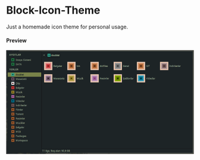 # Block-Icon-Theme
Just a homemade icon theme for personal usage.

#### Preview
![Preview](/Preview.png)
